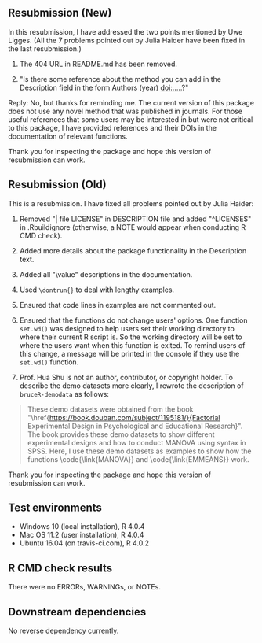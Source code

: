 ## Resubmission (New)

In this resubmission, I have addressed the two points mentioned by Uwe Ligges. (All the 7 problems pointed out by Julia Haider have been fixed in the last resubmission.)

1. The 404 URL in README.md has been removed.

2. "Is there some reference about the method you can add in the Description field in the form Authors (year) <doi:.....>?"

Reply: No, but thanks for reminding me. The current version of this package does not use any novel method that was published in journals. For those useful references that some users may be interested in but were not critical to this package, I have provided references and their DOIs in the documentation of relevant functions.

Thank you for inspecting the package and hope this version of resubmission can work.


## Resubmission (Old)

This is a resubmission. I have fixed all problems pointed out by Julia Haider:

1. Removed "| file LICENSE" in DESCRIPTION file and added "^LICENSE$" in .Rbuildignore (otherwise, a NOTE would appear when conducting R CMD check).

2. Added more details about the package functionality in the Description text.

3. Added all "\value" descriptions in the documentation.

4. Used `\dontrun{}` to deal with lengthy examples.

5. Ensured that code lines in examples are not commented out.

6. Ensured that the functions do not change users' options. One function `set.wd()` was designed to help users set their working directory to where their current R script is. So the working directory will be set to where the users want when this function is exited. To remind users of this change, a message will be printed in the console if they use the `set.wd()` function.

7. Prof. Hua Shu is not an author, contributor, or copyright holder. To describe the demo datasets more clearly, I rewrote the description of `bruceR-demodata` as follows:

> These demo datasets were obtained from the book "\href{https://book.douban.com/subject/1195181/}{Factorial Experimental Design in Psychological and Educational Research}". The book provides these demo datasets to show different experimental designs and how to conduct MANOVA using syntax in SPSS. Here, I use these demo datasets as examples to show how the functions \code{\link{MANOVA}} and \code{\link{EMMEANS}} work.

Thank you for inspecting the package and hope this version of resubmission can work.


## Test environments

* Windows 10 (local installation), R 4.0.4
* Mac OS 11.2 (user installation), R 4.0.4
* Ubuntu 16.04 (on travis-ci.com), R 4.0.2


## R CMD check results

There were no ERRORs, WARNINGs, or NOTEs.


## Downstream dependencies

No reverse dependency currently.
